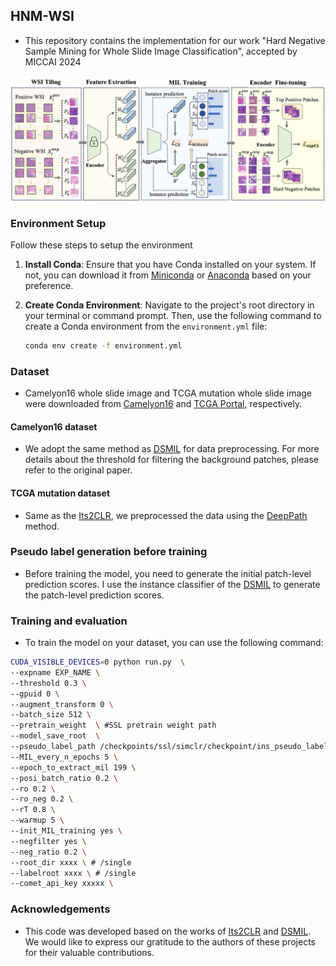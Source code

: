 ## HNM-WSI
* This repository contains the implementation for our work "Hard Negative Sample Mining for Whole Slide Image Classification", accepted by MICCAI 2024

![framework](./asset/framework.png)

### Environment Setup

Follow these steps to setup the environment

1. **Install Conda**: Ensure that you have Conda installed on your system. If not, you can download it from [Miniconda](https://docs.conda.io/en/latest/miniconda.html) or [Anaconda](https://www.anaconda.com/products/individual) based on your preference.

2. **Create Conda Environment**: Navigate to the project's root directory in your terminal or command prompt. Then, use the following command to create a Conda environment from the `environment.yml` file:

    ```bash
    conda env create -f environment.yml
    ```

### Dataset

* Camelyon16 whole slide image and TCGA mutation whole slide image were downloaded from [Camelyon16](https://camelyon16.grand-challenge.org/Data/) and [TCGA Portal](https://portal.gdc.cancer.gov/projects/TCGA-LUAD), respectively.

#### Camelyon16 dataset

* We adopt the same method as [DSMIL](https://github.com/binli123/dsmil-wsi) for data preprocessing. For more details about the threshold for filtering the background patches, please refer to the original paper.

#### TCGA mutation dataset

*  Same as the [Its2CLR](https://arxiv.org/abs/2210.09452), we preprocessed the data using the [DeepPath](https://github.com/ncoudray/DeepPATH) method.

### Pseudo label generation before training

* Before training the model, you need to generate the initial patch-level prediction scores. I use the instance classifier of the [DSMIL](https://github.com/binli123/dsmil-wsi) to generate the patch-level prediction scores.

### Training and evaluation

* To train the model on your dataset, you can use the following command:

```bash
CUDA_VISIBLE_DEVICES=0 python run.py  \
--expname EXP_NAME \
--threshold 0.3 \
--gpuid 0 \
--augment_transform 0 \
--batch_size 512 \
--pretrain_weight  \ #SSL pretrain weight path
--model_save_root  \ 
--pseudo_label_path /checkpoints/ssl/simclr/checkpoint/ins_pseudo_label_train.p \ #Initial pseudo label path, from the MIL trained on feature extractor using SSL pretrain weight
--MIL_every_n_epochs 5 \
--epoch_to_extract_mil 199 \
--posi_batch_ratio 0.2 \
--ro 0.2 \
--ro_neg 0.2 \
--rT 0.8 \
--warmup 5 \
--init_MIL_training yes \
--negfilter yes \
--neg_ratio 0.2 \
--root_dir xxxx \ # /single
--labelroot xxxx \ # /single
--comet_api_key xxxxx \
```

### Acknowledgements

* This code was developed based on the works of [Its2CLR](https://arxiv.org/abs/2210.09452) and [DSMIL](https://github.com/binli123/dsmil-wsi). We would like to express our gratitude to the authors of these projects for their valuable contributions.